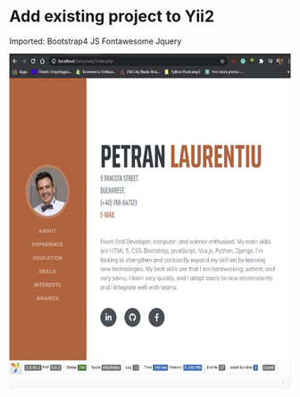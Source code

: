 # Add existing project to Yii2
Imported:
Bootstrap4
JS
Fontawesome
Jquery

 <a href="https://github.com/yiisoft" target="_blank">
        <img src="/web/img/Preview.JPG" height="600px">
    </a>
